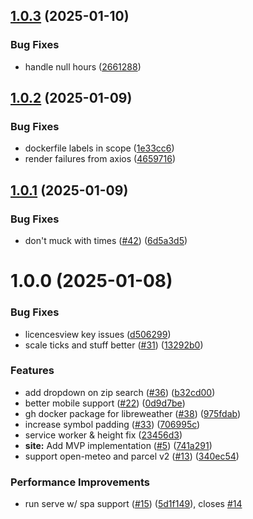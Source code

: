 ## [1.0.3](https://github.com/LibreWeather/libre-weather/compare/v1.0.2...v1.0.3) (2025-01-10)


### Bug Fixes

* handle null hours ([2661288](https://github.com/LibreWeather/libre-weather/commit/266128824490aa24dce0fbdee77eb75fb1df068b))

## [1.0.2](https://github.com/LibreWeather/libre-weather/compare/v1.0.1...v1.0.2) (2025-01-09)


### Bug Fixes

* dockerfile labels in scope ([1e33cc6](https://github.com/LibreWeather/libre-weather/commit/1e33cc64e69841ce1bbe93e15f1794b4d65d14d7))
* render failures from axios ([4659716](https://github.com/LibreWeather/libre-weather/commit/465971627f6acffc9da2458c4792823b17dad046))

## [1.0.1](https://github.com/LibreWeather/libre-weather/compare/v1.0.0...v1.0.1) (2025-01-09)


### Bug Fixes

* don't muck with times ([#42](https://github.com/LibreWeather/libre-weather/issues/42)) ([6d5a3d5](https://github.com/LibreWeather/libre-weather/commit/6d5a3d577fce57e2636b236dde483b8084970f21))

# 1.0.0 (2025-01-08)


### Bug Fixes

* licencesview key issues ([d506299](https://github.com/LibreWeather/libre-weather/commit/d506299feb6a3f4bf9290e862cb09c852a9dd736))
* scale ticks and stuff better ([#31](https://github.com/LibreWeather/libre-weather/issues/31)) ([13292b0](https://github.com/LibreWeather/libre-weather/commit/13292b0a87fbb9be131c07d44cbf89bd827c9b60))


### Features

* add dropdown on zip search ([#36](https://github.com/LibreWeather/libre-weather/issues/36)) ([b32cd00](https://github.com/LibreWeather/libre-weather/commit/b32cd00cf2eb9e829b57eece4b8e8cb7866e43a8))
* better mobile support ([#22](https://github.com/LibreWeather/libre-weather/issues/22)) ([0d9d7be](https://github.com/LibreWeather/libre-weather/commit/0d9d7be42b502094aa3b6a8a1fe9fcfd33d36462))
* gh docker package for libreweather ([#38](https://github.com/LibreWeather/libre-weather/issues/38)) ([975fdab](https://github.com/LibreWeather/libre-weather/commit/975fdab6fc962b946045af3a5324b93eba238314))
* increase symbol padding ([#33](https://github.com/LibreWeather/libre-weather/issues/33)) ([706995c](https://github.com/LibreWeather/libre-weather/commit/706995cabaea91c15282eeaefd8bee19f19c9811))
* service worker & height fix ([23456d3](https://github.com/LibreWeather/libre-weather/commit/23456d37d19c2ed64363f72a14e6ad81feca56e5))
* **site:** Add MVP implementation ([#5](https://github.com/LibreWeather/libre-weather/issues/5)) ([741a291](https://github.com/LibreWeather/libre-weather/commit/741a291767fdbac52013d18030770d6cf4ad5661))
* support open-meteo and parcel v2 ([#13](https://github.com/LibreWeather/libre-weather/issues/13)) ([340ec54](https://github.com/LibreWeather/libre-weather/commit/340ec5409cd4461425f5046ed3ae17c00cda0fc0))


### Performance Improvements

* run serve w/ spa support ([#15](https://github.com/LibreWeather/libre-weather/issues/15)) ([5d1f149](https://github.com/LibreWeather/libre-weather/commit/5d1f1494157d6966826f8ffddaa6a8f6f9b91393)), closes [#14](https://github.com/LibreWeather/libre-weather/issues/14)
